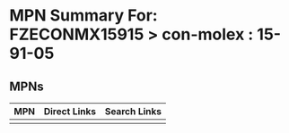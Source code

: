 



# MPN Summary For: FZECONMX15915 > con-molex : 15-91-05

## MPNs
  

|MPN|Direct Links|Search Links|
| :--- | :--- | :--- |
||||
